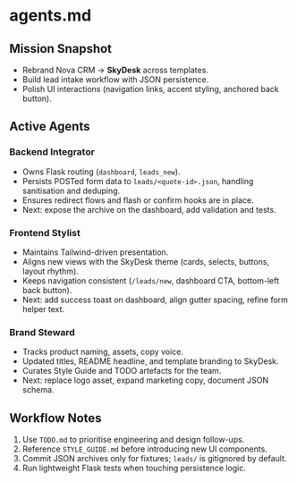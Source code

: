 # agents.md

## Mission Snapshot
- Rebrand Nova CRM -> **SkyDesk** across templates.
- Build lead intake workflow with JSON persistence.
- Polish UI interactions (navigation links, accent styling, anchored back button).

## Active Agents

### Backend Integrator
- Owns Flask routing (`dashboard`, `leads_new`).
- Persists POSTed form data to `leads/<quote-id>.json`, handling sanitisation and deduping.
- Ensures redirect flows and flash or confirm hooks are in place.
- Next: expose the archive on the dashboard, add validation and tests.

### Frontend Stylist
- Maintains Tailwind-driven presentation.
- Aligns new views with the SkyDesk theme (cards, selects, buttons, layout rhythm).
- Keeps navigation consistent (`/leads/new`, dashboard CTA, bottom-left back button).
- Next: add success toast on dashboard, align gutter spacing, refine form helper text.

### Brand Steward
- Tracks product naming, assets, copy voice.
- Updated titles, README headline, and template branding to SkyDesk.
- Curates Style Guide and TODO artefacts for the team.
- Next: replace logo asset, expand marketing copy, document JSON schema.

## Workflow Notes
1. Use `TODO.md` to prioritise engineering and design follow-ups.
2. Reference `STYLE_GUIDE.md` before introducing new UI components.
3. Commit JSON archives only for fixtures; `leads/` is gitignored by default.
4. Run lightweight Flask tests when touching persistence logic.
